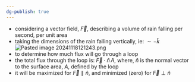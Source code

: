 ```yaml
---
dg-publish: true
---
```


- considering a vector field, $\vec F$, describing a volume of rain falling per second, per unit area
- taking the dimensions of the rain falling vertically, ie: $\sim - \hat k$
![Pasted image 20241118121243.png](/img/user/pics/Pasted%20image%2020241118121243.png)
- to determine how much flux will go through a loop
- the total flux through the loop is: $\vec F \cdot \hat n \, A$, where, $\hat n$ is the normal vector to the surface area, $A$, defined by the loop
- it will be maximized for $\vec F \parallel \hat n$, and minimized (zero) for $\vec F \perp \hat n$
